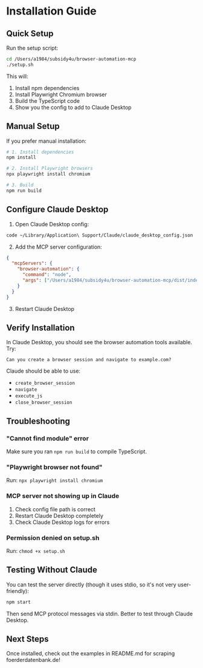 # Installation Guide

## Quick Setup

Run the setup script:

```bash
cd /Users/a1984/subsidy4u/browser-automation-mcp
./setup.sh
```

This will:
1. Install npm dependencies
2. Install Playwright Chromium browser
3. Build the TypeScript code
4. Show you the config to add to Claude Desktop

## Manual Setup

If you prefer manual installation:

```bash
# 1. Install dependencies
npm install

# 2. Install Playwright browsers
npx playwright install chromium

# 3. Build
npm run build
```

## Configure Claude Desktop

1. Open Claude Desktop config:
```bash
code ~/Library/Application\ Support/Claude/claude_desktop_config.json
```

2. Add the MCP server configuration:
```json
{
  "mcpServers": {
    "browser-automation": {
      "command": "node",
      "args": ["/Users/a1984/subsidy4u/browser-automation-mcp/dist/index.js"]
    }
  }
}
```

3. Restart Claude Desktop

## Verify Installation

In Claude Desktop, you should see the browser automation tools available. Try:

```
Can you create a browser session and navigate to example.com?
```

Claude should be able to use:
- `create_browser_session`
- `navigate`
- `execute_js`
- `close_browser_session`

## Troubleshooting

### "Cannot find module" error
Make sure you ran `npm run build` to compile TypeScript.

### "Playwright browser not found"
Run: `npx playwright install chromium`

### MCP server not showing up in Claude
1. Check config file path is correct
2. Restart Claude Desktop completely
3. Check Claude Desktop logs for errors

### Permission denied on setup.sh
Run: `chmod +x setup.sh`

## Testing Without Claude

You can test the server directly (though it uses stdio, so it's not very user-friendly):

```bash
npm start
```

Then send MCP protocol messages via stdin. Better to test through Claude Desktop.

## Next Steps

Once installed, check out the examples in README.md for scraping foerderdatenbank.de!
